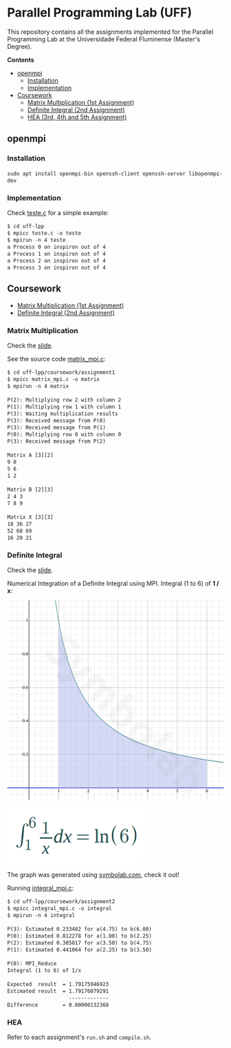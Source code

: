 # Parallel Programming Lab (UFF)

This repository contains all the assignments implemented for the
Parallel Programming Lab at the Universidade Federal Fluminense (Master's
Degree).

**Contents**

- [openmpi](#openmpi)
    - [Installation](#installation)
    - [Implementation](#implementation)
- [Coursework](#coursework)
    - [Matrix Multiplication (1st Assignment)](#matrix-multiplication)
    - [Definite Integral (2nd Assignment)](#definite-integral)
    - [HEA (3rd, 4th and 5th Assignment)](#hea)

## openmpi

### Installation

    sudo apt install openmpi-bin openssh-client openssh-server libopenmpi-dev

### Implementation

Check [teste.c](teste.c) for a simple example:

    $ cd uff-lpp
    $ mpicc teste.c -o teste
    $ mpirun -n 4 teste
    a Process 0 on inspiron out of 4
    a Process 1 on inspiron out of 4
    a Process 2 on inspiron out of 4
    a Process 3 on inspiron out of 4

## Coursework

- [Matrix Multiplication (1st Assignment)](#matrix-multiplication)
- [Definite Integral (2nd Assignment)](#definite-integral)

### Matrix Multiplication

Check the [slide](https://gitpitch.com/arthurazs/uff-lpp/master?p=coursework/assignment1).

See the source code [matrix_mpi.c](coursework/assignment1/matrix_mpi.c):

    $ cd uff-lpp/coursework/assignment1
    $ mpicc matrix_mpi.c -o matrix
    $ mpirun -n 4 matrix

    P(2): Multiplying row 2 with column 2
    P(1): Multiplying row 1 with column 1
    P(3): Waiting multiplication results
    P(3): Received message from P(0)
    P(3): Received message from P(1)
    P(0): Multiplying row 0 with column 0
    P(3): Received message from P(2)

    Matrix A [3][2]
    9 0
    5 6
    1 2

    Matrix B [2][3]
    2 4 3
    7 8 9

    Matrix X [3][3]
    18 36 27
    52 68 69
    16 20 21


### Definite Integral

Check the [slide](https://gitpitch.com/arthurazs/uff-lpp/master?p=coursework/assignment2).

Numerical Integration of a Definite Integral using MPI.
Integral (1 to 6) of **1 / x**:

![Graph](coursework/assignment2/graph.png)

![Math](coursework/assignment2/math.png)

The graph was generated using
[symbolab.com](https://www.symbolab.com/solver/definite-integral-calculator/%5Cint_%7B1%7D%5E%7B6%7D%20%5Cfrac%7B1%7D%7Bx%7D%20dx),
check it out!

Running [integral_mpi.c](coursework/assignment2/integral_mpi.c):

    $ cd uff-lpp/coursework/assignment2
    $ mpicc integral_mpi.c -o integral
    $ mpirun -n 4 integral

    P(3): Estimated 0.233402 for a(4.75) to b(6.00)
    P(0): Estimated 0.812278 for a(1.00) to b(2.25)
    P(2): Estimated 0.305017 for a(3.50) to b(4.75)
    P(1): Estimated 0.441064 for a(2.25) to b(3.50)

    P(0): MPI_Reduce
    Integral (1 to 6) of 1/x

    Expected  result  = 1.79175946923
    Estimated result  = 1.79176079291
                        -------------
    Difference        = 0.00000132368


### HEA

Refer to each assignment's `run.sh` and `compile.sh`.
